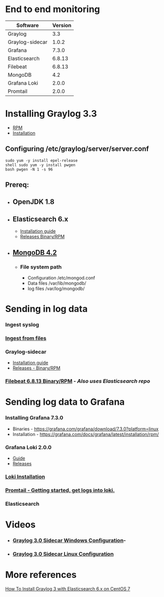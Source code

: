 # End to end monitoring

Software | Version
------------ | -------------
Graylog | 3.3
Graylog-sidecar | 1.0.2
Grafana | 7.3.0
Elasticsearch | 6.8.13
Filebeat | 6.8.13
MongoDB | 4.2
Grafana Loki | 2.0.0
Promtail | 2.0.0

# Installing Graylog 3.3
  - [RPM](https://docs.graylog.org/en/3.3/pages/installation/operating_system_packages.html)
  - [Installation](https://docs.graylog.org/en/3.3/pages/installation/os/centos.html#centosguide)
  ## Configuring /etc/graylog/server/server.conf
  ```shell 
  sudo yum -y install epel-release
  shell sudo yum -y install pwgen
  bash pwgen -N 1 -s 96
  ```

## Prereq:
- ##	OpenJDK 1.8
- ##	Elasticsearch 6.x
  - [Installation guide](https://www.elastic.co/guide/en/elasticsearch/reference/current/targz.html)
  -	[Releases Binary/RPM](https://www.elastic.co/downloads/past-releases/elasticsearch-6-8-13)
- ##	[MongoDB 4.2](Https://docs.mongodb.com/manual/tutorial/install-mongodb-on-red-hat/)
    - ### File system path
       - Configuration /etc/mongod.conf
       - Data files	/var/lib/mongodb/
       - log files	/var/log/mongodb/

# Sending in log data
###	Ingest syslog 
###	[Ingest from files](https://docs.graylog.org/en/3.3/pages/sending/files.html)
### Graylog-sidecar	
 - [Installation guide](https://docs.graylog.org/en/3.3/pages/sidecar.html#graylog-sidecar)
 - [Releases - Binary/RPM](https://github.com/Graylog2/collector-sidecar/releases)
### [Filebeat 6.8.13 Binary/RPM](https://www.elastic.co/downloads/past-releases/filebeat-6-8-13) - *Also uses Elasticsearch repo*

# Sending log data to Grafana

### Installing Grafana 7.3.0
-	Binaries - https://grafana.com/grafana/download/7.3.0?platform=linux
-	Installation - https://grafana.com/docs/grafana/latest/installation/rpm/

###	Grafana Loki 2.0.0
- [Guide](https://github.com/grafana/loki)
- [Releases](https://github.com/grafana/loki/releases)


###	[Loki Installation](https://grafana.com/docs/loki/latest/installation/local/)
###	[Promtail - Getting started, get logs into loki.](https://grafana.com/docs/loki/latest/getting-started/get-logs-into-loki/)
###	Elasticsearch

# Videos
- ### [Graylog 3.0 Sidecar Windows Configuration](https://www.youtube.com/watch?v=oJ08QadvM88)-
- ### [Graylog 3.0 Sidecar Linux Configuration](https://www.youtube.com/watch?v=gjXXs0_fBzU)

# More references
[How To Install Graylog 3 with Elasticsearch 6.x on CentOS 7](https://computingforgeeks.com/how-to-install-graylog-with-elasticsearch-on-centos-7/)
